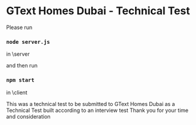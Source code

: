 # GText Homes Dubai - Technical Test

Please run 

### `node server.js`
in \server

and then run 

### `npm start`
in \client


This was a technical test to be submitted to GText Homes Dubai as a Technical Test built according to an interview test
Thank you for your time and consideration